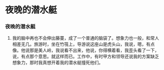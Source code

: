 # 夜晚的潜水艇

### 夜晚的潜水艇

1. 我的脑中再也不会伸出藤蔓，成了一个普通的脑袋了。想象力也一般，和常人相差无几。旅游时，坐在竹筏上，导游说这座山是虎头山，我说，嗯，有点像。他说那是美人岭，我说看不出来，他说，你得横着看，我歪头看了一下，说，有点那个意思。就这样而已。工作中，有时甲方和领导还说我的方案缺乏想象力，那时我真想开着我的潜水艇撞死他们。